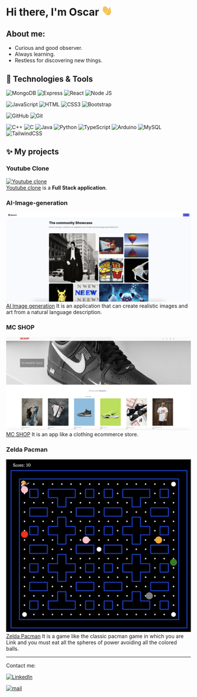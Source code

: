 # Hi there, I'm Oscar <img  src="https://raw.githubusercontent.com/ABSphreak/ABSphreak/master/gifs/Hi.gif" width="30px">

##  About me:

-  Curious and good observer.
-  Always learning.
-  Restless for discovering new things.

## 🔧 Technologies & Tools

![MongoDB](https://img.shields.io/badge/MongoDB-4EA94B?style=for-the-badge&logo=mongodb&logoColor=white)
![Express](https://img.shields.io/badge/Express.js-000000?style=for-the-badge&logo=express&logoColor=white)
![React](https://img.shields.io/badge/React-20232A?style=for-the-badge&logo=react&logoColor=61DAFB)
![Node JS](https://img.shields.io/badge/Node.js-339933?style=for-the-badge&logo=nodedotjs&logoColor=white)

![JavaScript](https://img.shields.io/badge/JavaScript-323330?style=for-the-badge&logo=javascript&logoColor=F7DF1E)
![HTML](https://img.shields.io/badge/HTML5-E34F26?style=for-the-badge&logo=html5&logoColor=white)
![CSS3](https://img.shields.io/badge/CSS3-1572B6?style=for-the-badge&logo=css3&logoColor=white)
![Bootstrap](https://img.shields.io/badge/Bootstrap-563D7C?style=for-the-badge&logo=bootstrap&logoColor=white)

![GitHub](https://img.shields.io/badge/GitHub-100000?style=for-the-badge&logo=github&logoColor=white)
![Git](https://img.shields.io/badge/git-%23F05033.svg?style=for-the-badge&logo=git&logoColor=white)

![C++](https://img.shields.io/badge/c++-%2300599C.svg?style=for-the-badge&logo=c%2B%2B&logoColor=white)
![C](https://img.shields.io/badge/c-%2300599C.svg?style=for-the-badge&logo=c&logoColor=white)
![Java](https://img.shields.io/badge/java-%23ED8B00.svg?style=for-the-badge&logo=java&logoColor=white)
![Python](https://img.shields.io/badge/python-3670A0?style=for-the-badge&logo=python&logoColor=ffdd54)
![TypeScript](https://img.shields.io/badge/typescript-%23007ACC.svg?style=for-the-badge&logo=typescript&logoColor=white)
![Arduino](https://img.shields.io/badge/-Arduino-00979D?style=for-the-badge&logo=Arduino&logoColor=white)
![MySQL](https://img.shields.io/badge/mysql-%2300f.svg?style=for-the-badge&logo=mysql&logoColor=white)
![TailwindCSS](https://img.shields.io/badge/tailwindcss-%2338B2AC.svg?style=for-the-badge&logo=tailwind-css&logoColor=white)

## ✨ My projects

### Youtube Clone

<a href="https://osalva-yt.netlify.app/"><img src="./images/yt.png" alt="Youtube clone" /></a><br />
[Youtube clone](https://osalva-yt.netlify.app/) is a **Full Stack application**.<br />

### AI-Image-generation

<a href="https://osalva-ai.vercel.app/"><img src="./images/ai.png" alt="AI Image generation"/></a><br />
[AI Image generation](https://osalva-ai.vercel.app/) It is an application that can create realistic images and art from a natural language description.

### MC SHOP

<a href="https://mcshop.vercel.app/"><img src="./images/mc.png" alt="MC SHOP"/></a><br />
[MC SHOP](https://mcshop.vercel.app/) It is an app like a clothing ecommerce store.

### Zelda Pacman

<a href="https://osalva.github.io/Pacman/"><img src="./images/zeldapacman.png" alt="Zelda Pacman" /></a><br />
[Zelda Pacman](https://osalva.github.io/Pacman/) It is a game like the classic pacman game in which you are Link and you must eat all the spheres of power avoiding all the colored balls.
<br />


---

Contact me:

[![LinkedIn](https://img.shields.io/badge/LinkedIn-0077B5?style=for-the-badge&logo=linkedin&logoColor=white)](https://www.linkedin.com/in/oscaralvacampos/)

[![mail](https://img.shields.io/badge/Gmail-D14836?style=for-the-badge&logo=gmail&logoColor=white)](mailto:oscaraldrin23@gmail.com)
